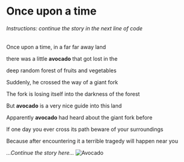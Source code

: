 # Once upon a time

###### Instructions: continue the story in the next line of code

Once upon a time, in a far far away land

there was a little **avocado** that got lost in the

deep random forest of fruits and vegetables

Suddenly, he crossed the way of a giant fork

The fork is losing itself into the darkness of the forest

But **avocado** is a very nice guide into this land

Apparently **avocado** had heard about the giant fork before

If one day you ever cross its path beware of your surroundings

Because after encountering it a terrible tragedy will happen near you

*...Continue the story here...*
![Avocado](https://img.freepik.com/premium-vector/cute-avocado-character_92289-1860.jpg?w=2000)
